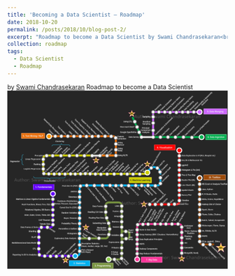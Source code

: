 ```yaml
---
title: 'Becoming a Data Scientist – Roadmap'
date: 2018-10-20
permalink: /posts/2018/10/blog-post-2/
excerpt: "Roadmap to become a Data Scientist by Swami Chandrasekaran<br/><img src='/images/blogs/RoadToDataScientist1.png'>"
collection: roadmap
tags:
  - Data Scientist
  - Roadmap
---
```

by [Swami Chandrasekaran](http://nirvacana.com/thoughts/2013/07/08/becoming-a-data-scientist/)
Roadmap to become a Data Scientist<br/><img src='/images/blogs/RoadToDataScientist1.png'>
